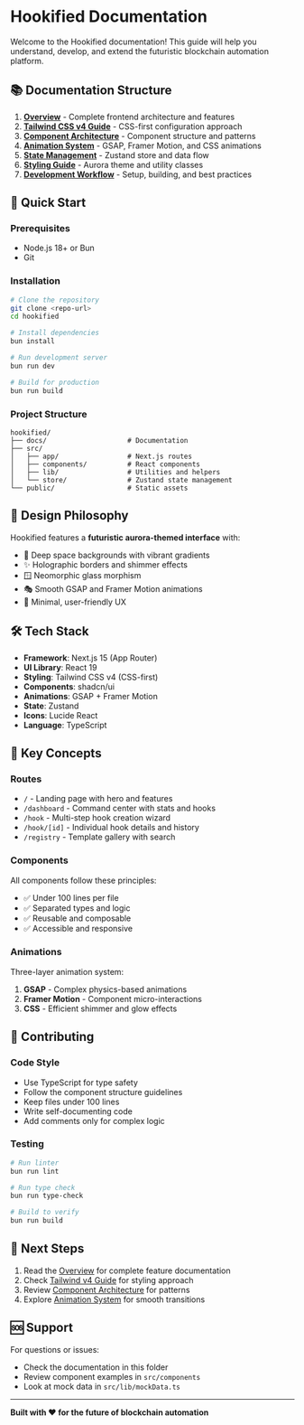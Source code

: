 # Hookified Documentation

Welcome to the Hookified documentation! This guide will help you understand, develop, and extend the futuristic blockchain automation platform.

## 📚 Documentation Structure

1. **[Overview](./01-overview.md)** - Complete frontend architecture and features
2. **[Tailwind CSS v4 Guide](./02-tailwind-v4.md)** - CSS-first configuration approach
3. **[Component Architecture](./03-components.md)** - Component structure and patterns
4. **[Animation System](./04-animations.md)** - GSAP, Framer Motion, and CSS animations
5. **[State Management](./05-state-management.md)** - Zustand store and data flow
6. **[Styling Guide](./06-styling.md)** - Aurora theme and utility classes
7. **[Development Workflow](./07-development.md)** - Setup, building, and best practices

## 🚀 Quick Start

### Prerequisites
- Node.js 18+ or Bun
- Git

### Installation
```bash
# Clone the repository
git clone <repo-url>
cd hookified

# Install dependencies
bun install

# Run development server
bun run dev

# Build for production
bun run build
```

### Project Structure
```
hookified/
├── docs/                    # Documentation
├── src/
│   ├── app/                 # Next.js routes
│   ├── components/          # React components
│   ├── lib/                 # Utilities and helpers
│   └── store/               # Zustand state management
└── public/                  # Static assets
```

## 🎨 Design Philosophy

Hookified features a **futuristic aurora-themed interface** with:
- 🌌 Deep space backgrounds with vibrant gradients
- ✨ Holographic borders and shimmer effects
- 🪟 Neomorphic glass morphism
- 🎭 Smooth GSAP and Framer Motion animations
- 🎯 Minimal, user-friendly UX

## 🛠️ Tech Stack

- **Framework**: Next.js 15 (App Router)
- **UI Library**: React 19
- **Styling**: Tailwind CSS v4 (CSS-first)
- **Components**: shadcn/ui
- **Animations**: GSAP + Framer Motion
- **State**: Zustand
- **Icons**: Lucide React
- **Language**: TypeScript

## 📖 Key Concepts

### Routes
- `/` - Landing page with hero and features
- `/dashboard` - Command center with stats and hooks
- `/hook` - Multi-step hook creation wizard
- `/hook/[id]` - Individual hook details and history
- `/registry` - Template gallery with search

### Components
All components follow these principles:
- ✅ Under 100 lines per file
- ✅ Separated types and logic
- ✅ Reusable and composable
- ✅ Accessible and responsive

### Animations
Three-layer animation system:
1. **GSAP** - Complex physics-based animations
2. **Framer Motion** - Component micro-interactions
3. **CSS** - Efficient shimmer and glow effects

## 🤝 Contributing

### Code Style
- Use TypeScript for type safety
- Follow the component structure guidelines
- Keep files under 100 lines
- Write self-documenting code
- Add comments only for complex logic

### Testing
```bash
# Run linter
bun run lint

# Run type check
bun run type-check

# Build to verify
bun run build
```

## 📝 Next Steps

1. Read the [Overview](./01-overview.md) for complete feature documentation
2. Check [Tailwind v4 Guide](./02-tailwind-v4.md) for styling approach
3. Review [Component Architecture](./03-components.md) for patterns
4. Explore [Animation System](./04-animations.md) for smooth transitions

## 🆘 Support

For questions or issues:
- Check the documentation in this folder
- Review component examples in `src/components`
- Look at mock data in `src/lib/mockData.ts`

---

**Built with ❤️ for the future of blockchain automation**

